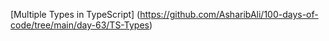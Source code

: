 
[Multiple Types in TypeScript]
(https://github.com/AsharibAli/100-days-of-code/tree/main/day-63/TS-Types)
